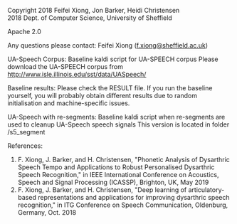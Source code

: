 Copyright 2018  Feifei Xiong, Jon Barker, Heidi Christensen           
          2018  Dept. of Computer Science, University of Sheffield

Apache 2.0

Any questions please contact: Feifei Xiong (f.xiong@sheffield.ac.uk)

UA-Speech Corpus:
Baseline kaldi script for UA-SPEECH corpus
Please download the UA-SPEECH corpus from http://www.isle.illinois.edu/sst/data/UASpeech/

Baseline results:
Please check the RESULT file.
If you run the baseline yourself, you will probably obtain different results due to random initialisation and machine-specific issues.

UA-Speech with re-segments:
Baseline kaldi script when re-segments are used to cleanup UA-Speech speech signals
This version is located in folder /s5_segment


References:

1) F. Xiong, J. Barker, and H. Christensen, "Phonetic Analysis of Dysarthric Speech Tempo and Applications to Robust Personalised Dysarthric Speech Recognition," in IEEE International Conference on Acoustics, Speech and Signal Processing (ICASSP), Brighton, UK, May 2019
2) F. Xiong, J. Barker, and H. Christensen, "Deep learning of articulatory-based representations and applications for improving dysarthric speech recognition," in ITG Conference on Speech Communication, Oldenburg, Germany, Oct. 2018




